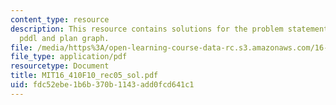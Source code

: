 ```yaml
---
content_type: resource
description: This resource contains solutions for the problem statements related to
  pddl and plan graph.
file: /media/https%3A/open-learning-course-data-rc.s3.amazonaws.com/16-410-principles-of-autonomy-and-decision-making-fall-2010/fdc52ebe1b6b370b1143add0fcd641c1_MIT16_410F10_rec05_sol.pdf
file_type: application/pdf
resourcetype: Document
title: MIT16_410F10_rec05_sol.pdf
uid: fdc52ebe-1b6b-370b-1143-add0fcd641c1
---
```

